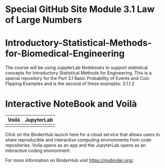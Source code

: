 # Special GitHub Site Module 3.1 Law of Large Numbers
# Introductory-Statistical-Methods-for-Biomedical-Engineering

The course will be using JupyterLab Notebooks to support statistical concepts for Introductory Statistical Methods for Engineering. This is a special repository for the Part 3.1 Basic Probability of Events and Coin Flipping Examples and is the second of these examples: 3.1.1.2

# Interactive NoteBook and Voilà

| Voilà | JupyterLab |
| :-----------------------: | :---------------------: |
|  |  |

Click on the BinderHub launch here for a cloud service that allows users to share reproducible and interactive computing environments from code repositories.  Voila opens as an app and the JupyterLab opens as an interactive coding environment.


For more information on BinderHub visit https://mybinder.org/.
